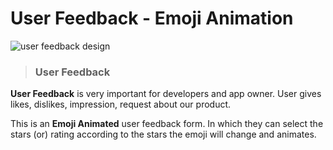 # User Feedback - Emoji Animation

![user feedback design]()

> ### User Feedback 
 **User Feedback** is very important for developers and app owner. User gives likes, dislikes, impression, request about our product.

 This is an **Emoji Animated** user feedback form. In which they can select the stars (or) rating according to the stars the emoji will change and animates.
  